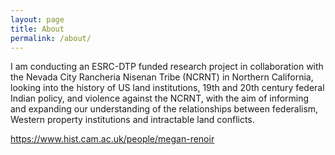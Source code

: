 ```yaml
---
layout: page
title: About
permalink: /about/
---
```

I am conducting an ESRC-DTP funded research project in collaboration with the Nevada City Rancheria Nisenan Tribe (NCRNT) in Northern California, looking into the history of US land institutions, 19th and 20th century federal Indian policy, and violence against the NCRNT, with the aim of informing and expanding our understanding of the relationships between federalism, Western property institutions and intractable land conflicts.

https://www.hist.cam.ac.uk/people/megan-renoir
